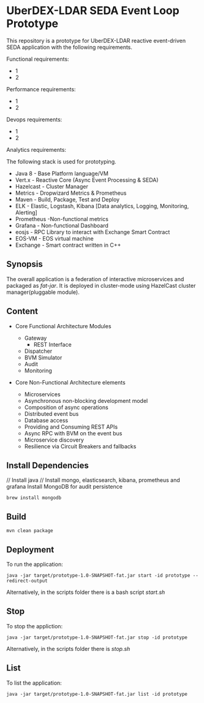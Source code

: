# UberDEX-LDAR SEDA Event Loop Prototype

This repository is a prototype for UberDEX-LDAR reactive event-driven  SEDA application with the following requirements.

Functional requirements:
* 1
* 2

Performance requirements:
* 1
* 2

Devops requirements:
* 1
* 2

Analytics requirements:


The following stack is used for prototyping.
* Java 8 -    Base Platform language/VM
* Vert.x -    Reactive Core (Async Event Processing & SEDA)
* Hazelcast - Cluster Manager
* Metrics -   Dropwizard Metrics & Prometheus
* Maven -     Build, Package, Test and Deploy
* ELK -       Elastic, Logstash, Kibana [Data analytics, Logging, Monitoring, Alerting]
* Prometheus -Non-functional metrics
* Grafana -   Non-functional Dashboard
* eosjs -   RPC Library to interact with Exchange Smart Contract
* EOS-VM -  EOS virtual machine
* Exchange - Smart contract written in C++


## Synopsis

The overall application is a federation of interactive microservices and packaged as _fat-jar_. It is deployed in cluster-mode using HazelCast cluster manager(pluggable module).

## Content
* Core Functional Architecture Modules
  * Gateway
    * REST Interface
  * Dispatcher
  * BVM Simulator
  * Audit
  * Monitoring


 * Core Non-Functional Architecture elements
   * Microservices
   * Asynchronous non-blocking development model
   * Composition of async operations
   * Distributed event bus
   * Database access
   * Providing and Consuming REST APIs
   * Async RPC with BVM on the event bus
   * Microservice discovery
   * Resilience via Circuit Breakers and fallbacks


## Install Dependencies
// Install java
// Install mongo, elasticsearch, kibana, prometheus and grafana
Install MongoDB for audit persistence
```
brew install mongodb
```

## Build

```
mvn clean package
```

## Deployment
To run the application:
```
java -jar target/prototype-1.0-SNAPSHOT-fat.jar start -id prototype --redirect-output
```
Alternatively, in the scripts folder there is a bash script _start.sh_

## Stop
To stop the appliction:
```
java -jar target/prototype-1.0-SNAPSHOT-fat.jar stop -id prototype
```
Alternatively, in the scripts folder there is _stop.sh_

## List
To list the application:
```
java -jar target/prototype-1.0-SNAPSHOT-fat.jar list -id prototype
```
